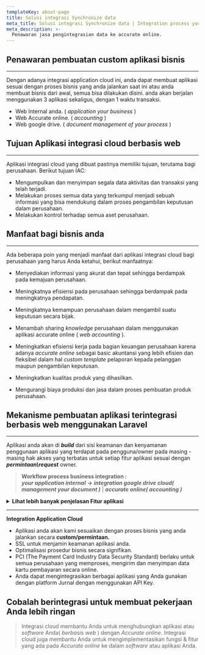 ```yaml
---
templateKey: about-page
title: Solusi integrasi Synchronize data
meta_title: Solusi integrasi Synchronize data | Integration process your business
meta_description: >-
  Penawaran jasa pengintegrasian data ke accurate online.
---
```

## Penawaran pembuatan custom aplikasi bisnis
<hr>

Dengan adanya integrasi application cloud ini, 
anda dapat membuat aplikasi sesuai dengan proses bisnis yang anda jalankan saat ini
atau anda membuat bisnis dari awal, semua bisa dilakukan disini. anda akan berjalan menggunakan 3 aplikasi sekaligus, dengan 1 waktu transaksi.
  * Web Internal anda. ( _application your business_ )
  * Web Accurate online. ( _accounting_ )
  * Web google drive. ( _document management of your process_ )

## Tujuan Aplikasi integrasi cloud berbasis web
<hr>
  Aplikasi integrasi cloud yang dibuat pastinya memiliki tujuan, terutama bagi perusahaan. Berikut tujuan IAC:

  * Mengumpulkan dan menyimpan segala data aktivitas dan transaksi yang telah terjadi.
  * Melakukan proses semua data yang terkumpul menjadi sebuah informasi yang bisa mendukung dalam proses pengambilan keputusan dalam perusahaan.
  * Melakukan kontrol terhadap semua aset perusahaan.

## Manfaat bagi bisnis anda
<hr>
Ada beberapa poin yang menjadi manfaat dari aplikasi integrasi cloud bagi perusahaan yang harus Anda ketahui, berikut manfaatnya:

  * Menyediakan informasi yang akurat dan tepat sehingga berdampak pada kemajuan perusahaan.

  * Meningkatnya efisiensi pada perusahaan sehingga berdampak pada meningkatnya pendapatan.

  * Meningkatnya kemampuan perusahaan dalam mengambil suatu keputusan secara bijak.

  * Menambah sharing _knowledge_ perusahaan dalam menggunakan aplikasi accurate online ( _web accounting_ ).

  * Meningkatkan efisiensi kerja pada bagian keuangan perusahaan karena adanya _accurate online_ sebagai basic akuntansi yang lebih efisien dan fleksibel dalam hal _custom template_ pelaporan kepada pelanggan maupun pengambilan keputusan.

  * Meningkatkan kualitas produk yang dihasilkan.

  * Mengurangi biaya produksi dan jasa dalam proses pembuatan produk perusahaan.

## Mekanisme pembuatan aplikasi terintegrasi berbasis web menggunakan Laravel
<hr>

Aplikasi anda akan di **_build_** dari sisi keamanan dan kenyamanan penggunaan aplikasi yang terdapat pada pengguna/owner
pada masing - masing hak akses yang terbatas untuk setiap fitur aplikasi sesuai dengan **_permintaan\request_** owner. <br />

  > **Workflow process business integration :** <br>
  > *_**your application internal**_* **&rarr;** *_**integration google drive cloud( management your document )**_* | *_**accurate online( accounting )**_*
  
<details><summary><b>Lihat lebih banyak penjelasan Fitur aplikasi</b></summary>

  1. **Google Drive API integration** ( _management file your business_ ):

      > penyimpanan tidak terbatas sehingga Anda akan selalu memiliki ruang yang cukup untuk menyimpan semua file Anda. Dengan administrasi terpusat, pencegahan kehilangan data, serta Vault untuk Drive, Anda dapat mengelola pengguna dan berbagi file secara mudah untuk memenuhi keperluan kepatuhan data. Data/file aplikasi anda akan dikelola di *_**google drive**_*.

  2. **Accurate Online** ( _accounting berbasis web_ )

      > Dari memudahkan pencatatan transaksi hingga menghasilkan laporan keuangandalam waktu singkat.

  3. **Authentication/OAuth security**

      > Sebagai "penengah" antara sebuah aplikasi dengan aplikasi lain untuk mempermudah proses integrasi antara aplikasi-aplikasi tersebut. Dalam konteks Laravel, Middleware merupakan sebuah Class khusus yang berperan sebagai "penengah" antara request yang masuk dengan Controller yang dituju. Secara umum, prinsip kerja Middleware adalah mencegat request yang masuk untuk kemudian diproses terlebih dahulu sebelum diberikan kepada Controller yang dituju atau diarahkan ke Controller yang lain. Dengan menggunakan fitur ini, kita dapat membuat komponen yang reusable untuk melakukan pekerjaan-pekerjaan tersebut.

</details>

<hr>

**Integration Application Cloud**

* Aplikasi anda akan kami sesuaikan dengan proses bisnis yang anda jalankan secara **custom/permintaan.**
* SSL untuk menjamin keamanan aplikasi anda.
* Optimalisasi prosedur bisnis secara signifikan.
* PCI (The Payment Card Industry Data Security Standard) berlaku untuk semua perusahaan yang memproses, mengirim dan menyimpan data kartu           pembayaran secara online.
* Anda dapat mengintegrasikan berbagai aplikasi yang Anda gunakan dengan platform Jurnal dengan menggunakan API Key.

## Cobalah berintegrasi untuk membuat pekerjaan Anda lebih ringan

  > Integrasi cloud membantu Anda untuk menghubungkan aplikasi atau _software_ Anda( _berbasis web_ ) dengan _Accurate online_. Integrasi cloud juga membantu Anda untuk mengimplementasikan fungsi & fitur yang ada pada _Accurate online_ ke dalam _software_ atau aplikasi Anda.
